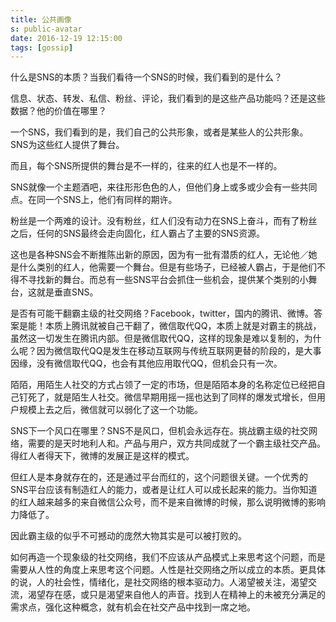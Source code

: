 ```yaml
---
title: 公共画像
s: public-avatar
date: 2016-12-19 12:15:00
tags: [gossip]
---
```


什么是SNS的本质？当我们看待一个SNS的时候，我们看到的是什么？

信息、状态、转发、私信、粉丝、评论，我们看到的是这些产品功能吗？还是这些数据？他的价值在哪里？

一个SNS，我们看到的是，我们自己的公共形象，或者是某些人的公共形象。SNS为这些红人提供了舞台。

而且，每个SNS所提供的舞台是不一样的，往来的红人也是不一样的。

SNS就像一个主题酒吧，来往形形色色的人，但他们身上或多或少会有一些共同点。在同一个SNS上，他们有同样的期许。

粉丝是一个两难的设计。没有粉丝，红人们没有动力在SNS上奋斗，而有了粉丝之后，任何的SNS最终会走向固化，红人霸占了主要的SNS资源。

这也是各种SNS会不断推陈出新的原因，因为有一批有潜质的红人，无论他／她是什么类别的红人，他需要一个舞台。但是有些场子，已经被人霸占，于是他们不得不寻找新的舞台。而总有一些SNS平台会抓住一些机会，提供某个类别的小舞台，这就是垂直SNS。

是否有可能干翻霸主级的社交网络？Facebook，twitter，国内的腾讯、微博。答案是能！本质上腾讯就被自己干翻了，微信取代QQ，本质上就是对霸主的挑战，虽然这一切发生在腾讯内部。但是微信取代QQ，这样的现象是难以复制的，为什么呢？因为微信取代QQ是发生在移动互联网与传统互联网更替的阶段的，是大事因缘，没有微信取代QQ，也会有其他应用取代QQ，但机会只有一次。

陌陌，用陌生人社交的方式占领了一定的市场，但是陌陌本身的名称定位已经把自己钉死了，就是陌生人社交。微信早期用摇一摇也达到了同样的爆发式增长，但用户规模上去之后，微信就可以弱化了这一个功能。

SNS下一个风口在哪里？SNS不是风口，但机会永远存在。挑战霸主级的社交网络，需要的是天时地利人和。产品与用户，双方共同成就了一个霸主级社交产品。得红人者得天下，微博的发展正是这样的模式。

但红人是本身就存在的，还是通过平台而红的，这个问题很关键。一个优秀的SNS平台应该有制造红人的能力，或者是让红人可以成长起来的能力。当你知道的红人越来越多的来自微信公众号，而不是来自微博的时候，那么说明微博的影响力降低了。

因此霸主级的似乎不可撼动的庞然大物其实是可以被打败的。

如何再造一个现象级的社交网络，我们不应该从产品模式上来思考这个问题，而是需要从人性的角度上来思考这个问题。人性是社交网络之所以成立的本质。更具体的说，人的社会性，情绪化，是社交网络的根本驱动力。人渴望被关注，渴望交流，渴望存在感，或只是渴望来自他人的声音。找到人在精神上的未被充分满足的需求点，强化这种概念，就有机会在社交产品中找到一席之地。
